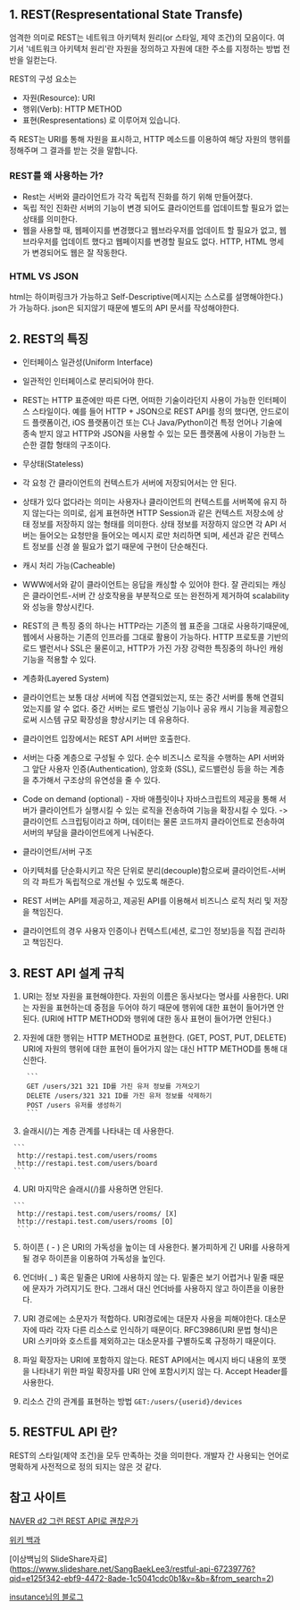 ## 1. REST(Respresentational State Transfe)
엄격한 의미로 REST는 네트워크 아키텍처 원리(or 스타일, 제약 조건)의 모음이다. 여기서 '네트워크 아키텍처 원리'란 자원을 정의하고 자원에 대한 주소를 지정하는 방법 전반을 일컫는다.

REST의 구성 요소는
- 자원(Resource): URI
- 행위(Verb): HTTP METHOD
- 표현(Respresentations)
로 이루어져 있습니다.

즉 REST는 URI를 통해 자원을 표시하고, HTTP 메소드를 이용하여 해당 자원의 행위를 정해주며 그 결과를 받는 것을 말합니다.

### REST를 왜 사용하는 가?
- Rest는 서버와 클라이언트가 각각 독립적 진화를 하기 위해 만들어졌다. 
- 독립 적인 진화란 서버의 기능이 변경 되어도 클라이언트를 업데이트할 필요가 없는 상태를 의미한다.
- 웹을 사용할 때, 웹페이지를 변경했다고 웹브라우저를 업데이트 할 필요가 없고, 웹 브라우저를 업데이트 했다고 웹페이지를 변경할 필요도 없다. HTTP, HTML 명세가 변경되어도 웹은 잘 작동한다.
 
###  HTML VS JSON
html는 하이퍼링크가 가능하고 Self-Descriptive(메시지는 스스로를 설명해야한다.) 가 가능하다. json은 되지않기 때문에 별도의 API 문서를 작성해야한다.

## 2. REST의 특징

- 인터페이스 일관성(Uniform Interface) 
 - 일관적인 인터페이스로 분리되어야 한다.
 - REST는 HTTP 표준에만 따른 다면, 어떠한 기술이라던지 사용이 가능한 인터페이스 스타일이다. 예를 들어 HTTP + JSON으로 REST API를 정의 했다면, 안드로이드 플랫폼이건, iOS 플랫폼이건 또는 C나 Java/Python이건 특정 언어나 기술에 종속 받지 않고 HTTP와 JSON을 사용할 수 있는 모든 플랫폼에 사용이 가능한 느슨한 결합 형태의 구조이다.
 
- 무상태(Stateless)
 - 각 요청 간 클라이언트의 컨텍스트가 서버에 저장되어서는 안 된다.
 - 상태가 있다 없다라는 의미는 사용자나 클라이언트의 컨텍스트를 서버쪽에 유지 하지 않는다는 의미로, 쉽게 표현하면 HTTP Session과 같은 컨텍스트 저장소에 상태 정보를 저장하지 않는 형태를 의미한다. 상태 정보를 저장하지 않으면 각 API 서버는 들어오는 요청만을 들어오는 메시지 로만 처리하면 되며, 세션과 같은 컨텍스트 정보를 신경 쓸 필요가 없기 때문에 구현이 단순해진다.
 
- 캐시 처리 가능(Cacheable)
 - WWW에서와 같이 클라이언트는 응답을 캐싱할 수 있어야 한다.
잘 관리되는 캐싱은 클라이언트-서버 간 상호작용을 부분적으로 또는 완전하게 제거하여 scalability와 성능을 향상시킨다.
- REST의 큰 특징 중의 하나는 HTTP라는 기존의 웹 표준을 그대로 사용하기때문에, 웹에서 사용하는 기존의 인프라를 그대로 활용이 가능하다. HTTP 프로토콜 기반의 로드 밸런서나 SSL은 물론이고, HTTP가 가진 가장 강력한 특징중의 하나인 캐슁 기능을 적용할 수 있다.

- 계층화(Layered System)
 -  클라이언트는 보통 대상 서버에 직접 연결되었는지, 또는 중간 서버를 통해 연결되었는지를 알 수 없다. 중간 서버는 로드 밸런싱 기능이나 공유 캐시 기능을 제공함으로써 시스템 규모 확장성을 향상시키는 데 유용하다.
 - 클라이언트 입장에서는 REST API 서버만 호출한다.
 - 서버는 다중 계층으로 구성될 수 있다. 순수 비즈니스 로직을 수행하는 API 서버와 그 앞단 사용자 인증(Authentication), 암호화 (SSL), 로드밸런싱 등을 하는 계층을 추가해서 구조상의 유연성을 줄 수 있다.

- Code on demand (optional) - 자바 애플릿이나 자바스크립트의 제공을 통해 서버가 클라이언트가 실행시킬 수 있는 로직을 전송하여 기능을 확장시킬 수 있다. -> 클라이언트 스크립팅이라고 하며, 데이터는 물론 코드까지 클라이언트로 전송하여 서버의 부담을 클라이언트에게 나눠준다.

- 클라이언트/서버 구조 
 - 아키텍처를 단순화시키고 작은 단위로 분리(decouple)함으로써 클라이언트-서버의 각 파트가 독립적으로 개선될 수 있도록 해준다.
 - REST 서버는 API를 제공하고, 제공된 API를 이용해서 비즈니스 로직 처리 및 저장을 책임진다.
 - 클라이언트의 경우 사용자 인증이나 컨텍스트(세션, 로그인 정보)등을 직접 관리하고 책임진다.

## 3. REST API 설계 규칙

   1. URI는 정보 자원을 표현해야한다.
      자원의 이름은 동사보다는 명사를 사용한다.
      URI는 자원을 표현하는데 중점을 두어야 하기 때문에 행위에 대한 표현이 들어가면 안된다.
      (URI에 HTTP METHOD와 행위에 대한 동사 표현이 들어가면 안된다.)
       
   2. 자원에 대한 행위는 HTTP METHOD로 표현한다. (GET, POST, PUT,  DELETE)
       URI에 자원의 행위에 대한 표현이 들어가지 않는 대신 HTTP METHOD를 통해 대신한다.
           
           ``` 
           GET /users/321 321 ID를 가진 유저 정보를 가져오기
           DELETE /users/321 321 ID를 가진 유저 정보를 삭제하기
           POST /users 유저를 생성하기
           ```
           
   3. 슬래시(/)는 계층 관계를 나타내는 데 사용한다.
     
     ```
      http://restapi.test.com/users/rooms
      http://restapi.test.com/users/board
     ```
      
   4. URI 마지막은 슬래시(/)를 사용하면 안된다.
 
     ```
      http://restapi.test.com/users/rooms/ [X]
      http://restapi.test.com/users/rooms [O]
      ```
      
   5. 하이픈 ( - ) 은 URI의 가독성을 높이는 데 사용한다.
     불가피하게 긴 URI를 사용하게 될 경우 하이픈을 이용하여 가독성을 높인다.
      
   6. 언더바( _ ) 혹은 밑줄은 URI에 사용하지 않는 다.
          밑줄은 보기 어렵거나 밑줄 때문에 문자가 가려지기도 한다.
          그래서 대신 언더바를 사용하지 않고 하이픈을 이용한다.
        
   7. URI 경로에는 소문자가 적합하다.  URI경로에는 대문자 사용을 피해야한다.
       대소문자에 따라 각자 다른 리소스로 인식하기 때문이다.
       RFC3986(URI 문법 형식)은 URI 스키마와 호스트를 제외하고는 
       대소문자를 구별하도록 규정하기 때문이다.
        
   8. 파일 확장자는 URI에 포함하지 않는다.
             REST API에서는 메시지 바디 내용의 포맷을 나타내기 위한 파일 확장자를 
             URI 안에 포함시키지 않는 다. Accept Header를 사용한다.
             
   9. 리소스 간의 관계를 표현하는 방법
           ```
           GET:/users/{userid}/devices
           ```

## 5. RESTFUL API 란?
 REST의 스타일(제약 조건)을 모두 만족하는 것을 의미한다.
 개발자 간 사용되는 언어로 명확하게 사전적으로 정의 되지는 않은 것 같다.
  
## 참고 사이트
 [NAVER d2 그런 REST API로 괜찮은가](https://www.youtube.com/watch?v=RP_f5dMoHFc&feature=youtu.be)
 
 [위키 백과](https://ko.wikipedia.org/wiki/REST)
 
  [이상백님의 SlideShare자료] (https://www.slideshare.net/SangBaekLee3/restful-api-67239776?qid=e125f342-ebf9-4472-8ade-1c5041cdc0b1&v=&b=&from_search=2)
  
 [insutance님의 블로그](https://velog.io/@insutance/REST-API)